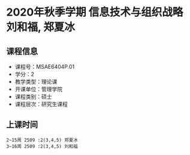 # 2020年秋季学期 信息技术与组织战略 刘和福, 郑夏冰






## 课程信息

- 课程号：MSAE6404P.01
- 学分：2
- 教学类型：理论课
- 开课单位：管理学院
- 课程类别：硕士
- 课程层次：研究生课程

## 上课时间

```
2~15周 2509 :2(3,4,5) 郑夏冰
3~16周 2509 :2(3,4,5) 刘和福
```

